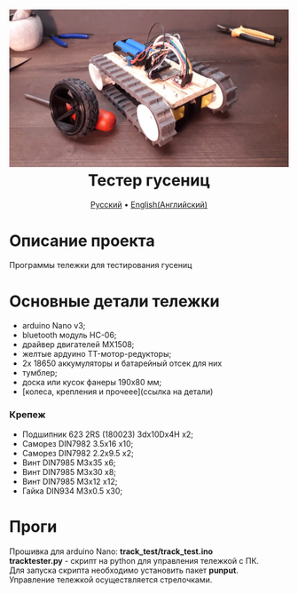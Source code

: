 <h1 align="center">
  <a href="ссылка на видео"><img src="https://github.com/TrashRobotics/TrackTester/blob/main/img/ttest.jpg" alt="Тестер гусениц" width="800"></a>
  <br>
  Тестер гусениц
  <br>
</h1>

<p align="center">
  <a href="https://github.com/TrashRobotics/TrackTester/blob/main/README.md">Русский</a> •
  <a href="https://github.com/TrashRobotics/TrackTester/blob/main/README-en.md">English(Английский)</a> 
</p>

# Описание проекта
Программы тележки для тестирования гусениц

# Основные детали тележки
* arduino Nano v3;
* bluetooth модуль HC-06;
* драйвер двигателей MX1508;
* желтые ардуино TT-мотор-редукторы;
* 2x 18650 аккумуляторы и батарейный отсек для них
* тумблер;
* доска или кусок фанеры 190x80 мм;
* [колеса, крепления и прочеее](ссылка на детали)

### Крепеж
* Подшипник 623 2RS (180023) 3dx10Dx4H x2;
* Саморез DIN7982 3.5x16 x10;
* Саморез DIN7982 2.2x9.5 x2; 
* Винт DIN7985 M3x35 x6;
* Винт DIN7985 M3x30 x8;
* Винт DIN7985 M3x12 x12;
* Гайка DIN934 M3x0.5 x30;

# Проги
Прошивка для arduino Nano: **track_test/track_test.ino**            
**tracktester.py** - скрипт на python для управления тележкой с ПК.            
Для запуска скрипта необходимо установить пакет **punput**.              
Управление тележкой осуществляется стрелочками.

